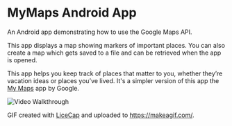 # MyMaps Android App

An Android app demonstrating how to use the Google Maps API.

This app displays a map showing markers of important places. You can also create a map which gets saved to a file and can be retrieved when the app is opened. 

This app helps you keep track of places that matter to you, whether they’re vacation ideas or places you’ve lived. It's a simpler version of this app the [My Maps](https://play.google.com/store/apps/details?id=com.google.android.apps.m4b) app by Google. 

<img src='https://i.makeagif.com/media/12-20-2019/cFsmQF.gif' title='Video Walkthrough' width='' alt='Video Walkthrough' />

GIF created with [LiceCap](http://www.cockos.com/licecap/) and uploaded to https://makeagif.com/.
